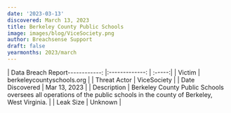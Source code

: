 ```yaml
---
date: '2023-03-13'
discovered: March 13, 2023
title: Berkeley County Public Schools
image: images/blog/ViceSociety.png
author: Breachsense Support
draft: false
yearmonths: 2023/march
---
```


| Data Breach Report------------:     |:-------------:    | :-----:|
| Victim      | berkeleycountyschools.org      | 
| Threat Actor      | ViceSociety      | 
| Date Discovered      | Mar 13, 2023      | 
| Description      | Berkeley County Public Schools oversees all operations of the public schools in the county of Berkeley, West Virginia.      | 
| Leak Size      | Unknown      | 

